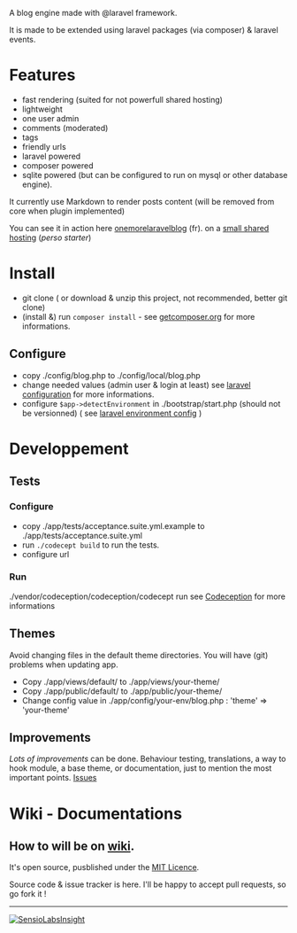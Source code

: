A blog engine made with @laravel framework.

It is made to be extended using laravel packages (via composer) & laravel events.

# Features

- fast rendering (suited for not powerfull shared hosting)
- lightweight
- one user admin
- comments (moderated)
- tags
- friendly urls
- laravel powered
- composer powered
- sqlite powered (but can be configured to run on mysql or other database engine).

It currently use Markdown to render posts content (will be removed from core when plugin implemented)

You can see it in action here [onemorelaravelblog](http://blog.seb7.fr) (fr). on a [small shared hosting](http://www.phpnet.org/mutualise.php) (_perso starter_) 

# Install

- git clone ( or download & unzip this project, not recommended, better git clone)
- (install &) run `composer install` - see [getcomposer.org](https://getcomposer.org/download/) for more informations.

## Configure

- copy ./config/blog.php to ./config/local/blog.php
- change needed values (admin user & login at least)
see [laravel configuration](http://laravel.com/docs/configuration) for more informations.
- configure `$app->detectEnvironment` in ./bootstrap/start.php (should not be versionned) ( see [laravel environment config](http://laravel.com/docs/configuration#environment-configuration) )

# Developpement

## Tests

### Configure

- copy ./app/tests/acceptance.suite.yml.example to ./app/tests/acceptance.suite.yml
- run `./codecept build` to run the tests.
- configure url

### Run

./vendor/codeception/codeception/codecept run
see [Codeception](http://codeception.com/docs/modules/Laravel4) for more informations

## Themes

Avoid changing files in the default theme directories. You will have (git) problems when updating app.

- Copy ./app/views/default/ to ./app/views/your-theme/
- Copy ./app/public/default/ to ./app/public/your-theme/
- Change config value in ./app/config/your-env/blog.php : 'theme' => 'your-theme'

## Improvements

*Lots of improvements* can be done.
Behaviour testing, translations, a way to hook module, a base theme, or documentation, just to mention the most important points.
[Issues](https://github.com/SebSept/onemorelaravelblog/issues?state=open)

# Wiki - Documentations

How to will be on [wiki](https://github.com/SebSept/onemorelaravelblog/wiki).
----

It's open source, pusblished under the [MIT Licence](http://choosealicense.com/licenses/mit/).

Source code & issue tracker is here. I'll be happy to accept pull requests, so go fork it !

----

[![SensioLabsInsight](https://insight.sensiolabs.com/projects/eedbee2c-cfb3-4642-a8e3-eb319b909987/small.png)](https://insight.sensiolabs.com/projects/eedbee2c-cfb3-4642-a8e3-eb319b909987)
